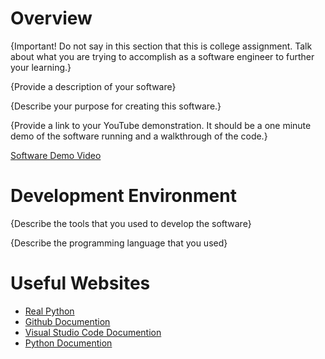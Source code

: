 # Overview

{Important!  Do not say in this section that this is college assignment.  Talk about what you are trying to accomplish as a software engineer to further your learning.}

{Provide a description of your software}

{Describe your purpose for creating this software.}

{Provide a link to your YouTube demonstration.  It should be a one minute demo of the software running and a walkthrough of the code.}

[Software Demo Video](http://youtube.link.goes.here)

# Development Environment

{Describe the tools that you used to develop the software}

{Describe the programming language that you used}

# Useful Websites

* [Real Python](https://realpython.com/if-name-main-python/)
* [Github Documention](https://docs.github.com/en)
* [Visual Studio Code Documention](https://code.visualstudio.com/docs)
* [Python Documention](https://docs.python.org/3/)